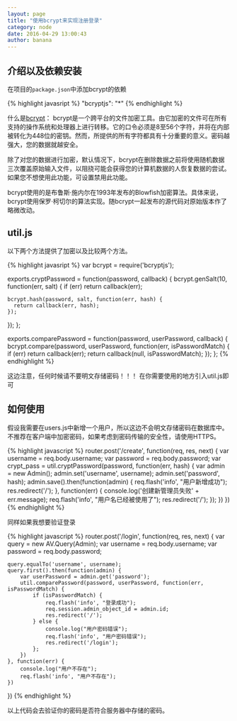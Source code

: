 ```yaml
---
layout: page
title: "使用bcrypt来实现注册登录"
category: node
date: 2016-04-29 13:00:43
author: banana
---
```


## 介绍以及依赖安装

在项目的`package.json`中添加bcrypt的依赖

{% highlight javasript %}
"bcryptjs": "*"
{% endhighlight %}

什么是[bcrypt](https://zh.wikipedia.org/wiki/Bcrypt)：
bcrypt是一个跨平台的文件加密工具。由它加密的文件可在所有支持的操作系统和处理器上进行转移。它的口令必须是8至56个字符，并将在内部被转化为448位的密钥。然而，所提供的所有字符都具有十分重要的意义。密码越强大，您的数据就越安全。

除了对您的数据进行加密，默认情况下，bcrypt在删除数据之前将使用随机数据三次覆盖原始输入文件，以阻挠可能会获得您的计算机数据的人恢复数据的尝试。如果您不想使用此功能，可设置禁用此功能。

bcrypt使用的是布鲁斯·施内尔在1993年发布的Blowfish加密算法。具体来说，bcrypt使用保罗·柯切尔的算法实现。随bcrypt一起发布的源代码对原始版本作了略微改动。

## util.js

以下两个方法提供了加密以及比较两个方法。

{% highlight javasript %}
var bcrypt = require('bcryptjs');

exports.cryptPassword = function(password, callback) {
  bcrypt.genSalt(10, function(err, salt) {
    if (err)
      return callback(err);

    bcrypt.hash(password, salt, function(err, hash) {
      return callback(err, hash);
    });

  });
};

exports.comparePassword = function(password, userPassword, callback) {
  bcrypt.compare(password, userPassword, function(err, isPasswordMatch) {
      if (err)
        return callback(err);
      return callback(null, isPasswordMatch);
  });
};
{% endhighlight %}

这边注意，任何时候请不要明文存储密码！！！
在你需要使用的地方引入util.js即可

## 如何使用

假设我需要在users.js中新增一个用户，所以这边不会明文存储密码在数据库中。不推荐在客户端中加密密码，如果考虑到密码传输的安全性，请使用HTTPS。

{% highlight javascript %}
router.post('/create', function(req, res, next) {
    var username = req.body.username;
    var password = req.body.password;
    var crypt_pass = util.cryptPassword(password, function(err, hash) {
        var admin = new Admin();
        admin.set('username', username);
        admin.set('password', hash);
        admin.save().then(function(admin) {
            req.flash('info', "用户新增成功");
            res.redirect('/');
        }, function(err) {
            console.log('创建新管理员失败' + err.message);
            req.flash('info', "用户名已经被使用了");
            res.redirect('/');
        });
    })
})
{% endhighlight %}

同样如果我想要验证登录

{% highlight javascript %}
router.post('/login', function(req, res, next) {
    var query = new AV.Query(Admin);
    var username = req.body.username;
    var password = req.body.password;

    query.equalTo('username', username);
    query.first().then(function(admin) {
        var userPassword = admin.get('password');
        util.comparePassword(password, userPassword, function(err, isPasswordMatch) {
            if (isPasswordMatch) {
                req.flash('info', "登录成功");
                req.session.admin_object_id = admin.id;
                res.redirect('/');
            } else {
                console.log("用户密码错误");
                req.flash('info', "用户密码错误");
                res.redirect('/login');
            };
        })
    }, function(err) {
        console.log("用户不存在");
        req.flash('info', "用户不存在");
    })
})
{% endhighlight %}

以上代码会去验证你的密码是否符合服务器中存储的密码。

